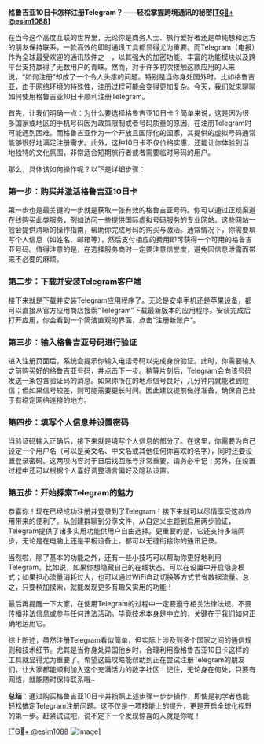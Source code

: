 **格鲁吉亚10日卡怎样注册Telegram？——轻松掌握跨境通讯的秘密[[TG💪+ @esim1088](https://t.me/s/esim1088)]**

在当今这个高度互联的世界里，无论你是商务人士、旅行爱好者还是单纯想和远方的朋友保持联系，一款高效的即时通讯工具都显得尤为重要。而Telegram（电报）作为全球最受欢迎的通讯软件之一，以其强大的加密功能、丰富的功能模块以及跨平台支持赢得了无数用户的青睐。然而，对于许多初次接触这款应用的人来说，“如何注册”却成了一个令人头疼的问题。特别是当你身处国外时，比如格鲁吉亚，由于网络环境的特殊性，注册过程可能会变得更加复杂。今天，我们就来聊聊如何使用格鲁吉亚10日卡顺利注册Telegram。

首先，让我们明确一点：为什么要选择格鲁吉亚10日卡？简单来说，这是因为很多国家或地区的手机号码因为政策限制或者号码质量的原因，在注册Telegram时可能遇到困难。而格鲁吉亚作为一个开放且国际化的国家，其提供的虚拟号码通常能够很好地满足注册需求。此外，这种10日卡不仅价格实惠，还能让你体验到当地独特的文化氛围，非常适合短期旅行者或者需要临时号码的用户。

那么，具体该如何操作呢？以下是详细步骤：

### 第一步：购买并激活格鲁吉亚10日卡

第一步也是最关键的一步就是获取一张有效的格鲁吉亚号码。你可以通过正规渠道在线购买此类服务，例如访问一些提供国际虚拟号码服务的专业网站。这些网站一般会提供清晰的操作指南，帮助你完成号码的购买与激活。通常情况下，你需要填写个人信息（如姓名、邮箱等），然后支付相应的费用即可获得一个可用的格鲁吉亚号码。值得注意的是，在选择服务商时一定要注意信誉度，避免因信息泄露而带来不必要的麻烦。

### 第二步：下载并安装Telegram客户端

接下来就是下载并安装Telegram应用程序了。无论是安卓手机还是苹果设备，都可以直接从官方应用商店搜索“Telegram”下载最新版本的应用程序。安装完成后打开应用，你会看到一个简洁直观的界面，点击“注册新账户”。

### 第三步：输入格鲁吉亚号码进行验证

进入注册页面后，系统会提示你输入电话号码以完成身份验证。此时，你需要输入之前购买好的格鲁吉亚号码，并点击下一步。稍等片刻后，Telegram会向该号码发送一条包含验证码的消息。如果你所在的地点信号良好，几分钟内就能收到短信；但如果信号较差，则可能需要更长时间。因此建议提前做好准备，确保自己处于有稳定网络连接的地方。

### 第四步：填写个人信息并设置密码

当验证码输入正确后，接下来就是填写个人信息的部分了。在这里，你需要为自己设定一个用户名（可以是英文名、中文名或其他任何你喜欢的名字），同时还要设置登录密码。这两项内容对于日后找回账号非常重要，请务必牢记！另外，在设置过程中还可以根据个人喜好调整语言偏好及隐私设置。

### 第五步：开始探索Telegram的魅力

恭喜你！现在已经成功注册并登录到了Telegram！接下来就可以尽情享受这款应用带来的便利了。从创建群聊到分享文件，从自定义主题到启用两步验证，Telegram提供了诸多实用功能供用户自由选择。更重要的是，它还支持多端同步，无论是在电脑上还是平板设备上，都可以无缝衔接你的通讯记录。

当然啦，除了基本的功能之外，还有一些小技巧可以帮助你更好地利用Telegram。比如说，如果你想隐藏自己的在线状态，可以在设置中开启隐身模式；如果担心流量消耗过大，也可以通过WiFi自动切换等方式节省数据流量。总之，只要稍加摸索，就能发现更多有趣又实用的功能！

最后再提醒一下大家，在使用Telegram的过程中一定要遵守相关法律法规，不要传播非法信息或参与任何违法活动。毕竟技术本身是中立的，关键在于我们如何正确地运用它。

综上所述，虽然注册Telegram看似简单，但实际上涉及到多个国家之间的通信规则和技术细节。尤其是当你身处异国他乡时，合理利用像格鲁吉亚10日卡这样的工具就显得尤为重要了。希望这篇攻略能帮助到正在尝试注册Telegram的朋友们，让大家都能顺利加入这个充满活力的数字社区！记住，无论身在何处，只要有网络，就能随时保持联系哦~

**总结**：通过购买格鲁吉亚10日卡并按照上述步骤一步步操作，即使是初学者也能轻松搞定Telegram注册问题。这不仅是一项技能上的提升，更是开启全球化视野的第一步。赶紧试试吧，说不定下一个发现惊喜的人就是你呢！

[[TG💪+ @esim1088](https://t.me/s/esim1088) ![Image](https://i.postimg.cc/4NQfJmqS/Snipaste-2025-05-13-00-14-12.png)]